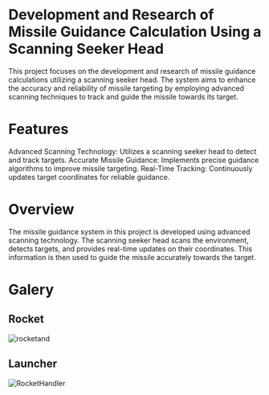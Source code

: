 # Development and Research of Missile Guidance Calculation Using a Scanning Seeker Head
This project focuses on the development and research of missile guidance calculations utilizing a scanning seeker head. The system aims to enhance the accuracy and reliability of missile targeting by employing advanced scanning techniques to track and guide the missile towards its target.

# Features
Advanced Scanning Technology: Utilizes a scanning seeker head to detect and track targets.
Accurate Missile Guidance: Implements precise guidance algorithms to improve missile targeting.
Real-Time Tracking: Continuously updates target coordinates for reliable guidance.
# Overview
The missile guidance system in this project is developed using advanced scanning technology. The scanning seeker head scans the environment, detects targets, and provides real-time updates on their coordinates. This information is then used to guide the missile accurately towards the target.

# Galery
  ## Rocket
  ![rocket](https://github.com/Abstract-Chief/SE_Rocket/assets/92479577/59597129-6dfd-475b-afe5-be700f73dd55)and
  ## Launcher
  ![RocketHandler](https://github.com/Abstract-Chief/SE_Rocket/assets/92479577/b0f1c5fd-75ea-4a22-a042-23aaa983eafa)
